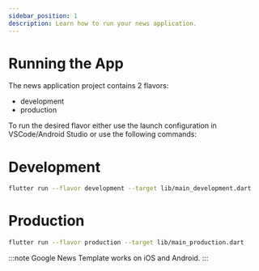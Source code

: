 ```yaml
---
sidebar_position: 1
description: Learn how to run your news application.
---
```


# Running the App

The news application project contains 2 flavors:

- development
- production

To run the desired flavor either use the launch configuration in VSCode/Android Studio or use the following commands:

# Development

```bash
flutter run --flavor development --target lib/main_development.dart
```

# Production

```bash
flutter run --flavor production --target lib/main_production.dart
```

:::note
Google News Template works on iOS and Android.
:::
